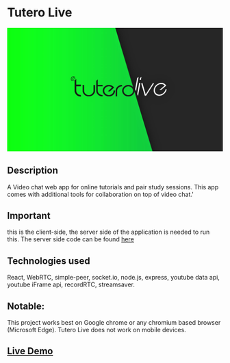 # Tutero Live
![Banner](./tuterolive.jpg)

## Description
A Video chat web app for online tutorials and pair study sessions. This app comes with additional tools for collaboration on top of video chat.'


## Important
this is the client-side, the server side of the application is needed to run this. The server side code can be found [here](https://github.com/douglasmasho/tutero-live-server)


## Technologies used
React, WebRTC, simple-peer, socket.io, node.js, express, youtube data api, youtube iFrame api, recordRTC, streamsaver.

## Notable:
This project works best on Google chrome or any chromium based browser (Microsoft Edge). Tutero Live does not work on mobile devices.

## [Live Demo](https://tuterolive.herokuapp.com/)